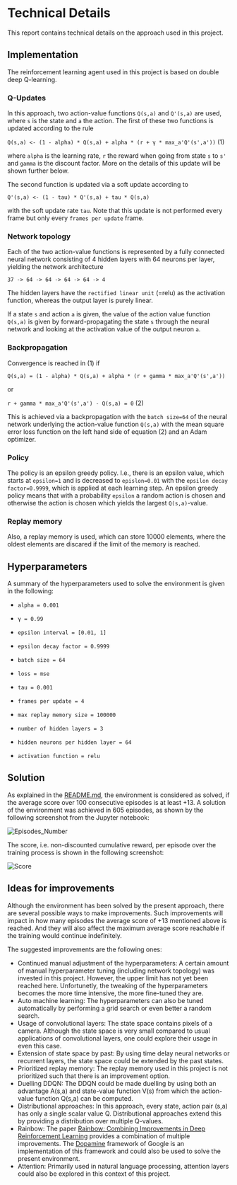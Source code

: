 # Technical Details

This report contains technical details on the approach used in this project.

## Implementation

The reinforcement learning agent used in this project is based on double deep Q-learning. 

### Q-Updates

In this approach, two action-value functions `Q(s,a)` and `Q'(s,a)` are used, where `s` is the state and `a` the action. The first of these two functions is updated according to the rule

`Q(s,a) <- (1 - alpha) * Q(s,a) + alpha * (r + γ * max_a'Q'(s',a'))` (1)

where `alpha` is the learning rate, `r` the reward when going from state `s` to `s'` and `gamma` is the discount factor. More on the details of this update will be shown further below.

The second function is updated via a soft update according to

`Q'(s,a) <- (1 - tau) * Q'(s,a) + tau * Q(s,a)`

with the soft update rate `tau`. Note that this update is not performed every frame but only every `frames per update` frame.

### Network topology

Each of the two action-value functions is represented by a fully connected neural network consisting of 4 hidden layers with 64 neurons per layer, yielding the network architecture

`37 -> 64 -> 64 -> 64 -> 64 -> 4`

The hidden layers have the `rectified linear unit` (=relu) as the activation function, whereas the output layer is purely linear.

If a state `s` and action `a` is given, the value of the action value function `Q(s,a)` is given by forward-propagating the state `s` through the neural network and looking at the activation value of the output neuron `a`.

### Backpropagation

Convergence is reached in (1) if 

`Q(s,a) = (1 - alpha) * Q(s,a) + alpha * (r + gamma * max_a'Q'(s',a'))` 

or 

`r + gamma * max_a'Q'(s',a') - Q(s,a) = 0` (2)

This is achieved via a backpropagation with the `batch size=64` of the neural network underlying the action-value function `Q(s,a)` with the mean square error loss function on the left hand side of equation (2) and an Adam optimizer.

### Policy

The policy is an epsilon greedy policy. I.e., there is an epsilon value, which starts at `epsilon=1` and is decreased to `epislon=0.01` with the `epsilon decay factor=0.9999`, which is applied at each learning step. An epsilon greedy policy means that with a probability `epsilon` a random action is chosen and otherwise the action is chosen which yields the largest `Q(s,a)`-value.

### Replay memory

Also, a replay memory is used, which can store 10000 elements, where the oldest elements are discared if the limit of the memory is reached.


## Hyperparameters

A summary of the hyperparameters used to solve the environment is given in the following:

- `alpha = 0.001`
- `γ = 0.99`
- `epsilon interval = [0.01, 1]`
- `epsilon decay factor = 0.9999`
- `batch size = 64`
- `loss = mse`
- `tau = 0.001`
- `frames per update = 4`

- `max replay memory size = 100000`

- `number of hidden layers = 3`
- `hidden neurons per hidden layer = 64`
- `activation function = relu`

## Solution

As explained in the [README.md](README.md), the environment is considered as solved, if the average score over 100 consecutive episodes is at least +13. A solution of the environment was achieved in 605 episodes, as shown by the following screenshot from the Jupyter notebook:

![Episodes_Number](https://user-images.githubusercontent.com/92691697/137644425-f4d5895c-1ca6-4cf5-8391-bd4a571fbce7.PNG)

The score, i.e. non-discounted cumulative reward, per episode over the training process is shown in the following screenshot:

![Score](https://user-images.githubusercontent.com/92691697/137644387-1fbfb623-07f2-47a5-8ee8-b63c29746261.PNG)

## Ideas for improvements

Although the environment has been solved by the present approach, there are several possible ways to make improvements. Such improvements will impact in how many episodes the average score of +13 mentioned above is reached. And they will also affect the maximum average score reachable if the training would continue indefinitely.

The suggested improvements are the following ones:
- Continued manual adjustment of the hyperparameters: A certain amount of manual hyperparameter tuning (including network topology) was invested in this project. However, the upper limit has not yet been reached here. Unfortunetly, the tweaking of the hyperparameters becomes the more time intensive, the more fine-tuned they are.
- Auto machine learning: The hyperparameters can also be tuned automatically by performing a grid search or even better a random search.
- Usage of convolutional layers: The state space contains pixels of a camera. Although the state space is very small compared to usual applications of convolutional layers, one could explore their usage in even this case.
- Extension of state space by past: By using time delay neural networks or recurrent layers, the state space could be extended by the past states.
- Prioritized replay memory: The replay memory used in this project is not prioritized such that there is an improvement option.
- Duelling DDQN: The DDQN could be made duelling by using both an advantage A(s,a) and state-value function V(s) from which the action-value function Q(s,a) can be computed.
- Distributional approaches: In this approach, every state, action pair (s,a) has only a single scalar value Q. Distributional approaches extend this by providing a distribution over multiple Q-values.
- Rainbow: The paper [Rainbow: Combining Improvements in Deep Reinforcement Learning](https://arxiv.org/pdf/1710.02298.pdf) provides a combination of multiple improvements. The [Dopamine](https://github.com/google/dopamine) framework of Google is an implementation of this framework and could also be used to solve the present environment.
- Attention: Primarily used in natural language processing, attention layers could also be explored in this context of this project.
